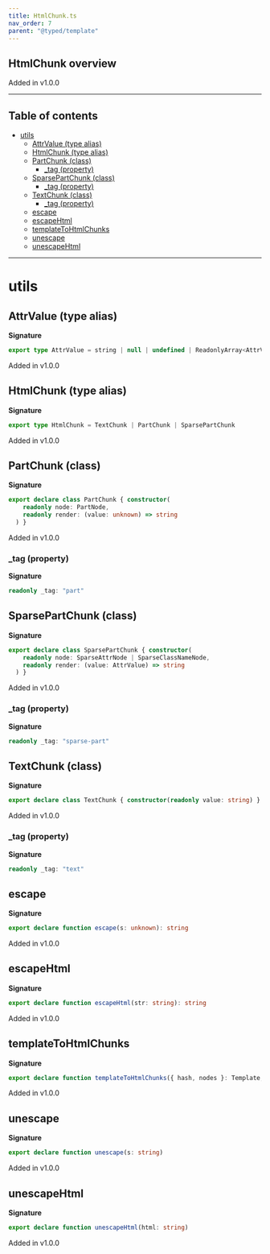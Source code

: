 ```yaml
---
title: HtmlChunk.ts
nav_order: 7
parent: "@typed/template"
---
```


## HtmlChunk overview

Added in v1.0.0

---

<h2 class="text-delta">Table of contents</h2>

- [utils](#utils)
  - [AttrValue (type alias)](#attrvalue-type-alias)
  - [HtmlChunk (type alias)](#htmlchunk-type-alias)
  - [PartChunk (class)](#partchunk-class)
    - [\_tag (property)](#_tag-property)
  - [SparsePartChunk (class)](#sparsepartchunk-class)
    - [\_tag (property)](#_tag-property-1)
  - [TextChunk (class)](#textchunk-class)
    - [\_tag (property)](#_tag-property-2)
  - [escape](#escape)
  - [escapeHtml](#escapehtml)
  - [templateToHtmlChunks](#templatetohtmlchunks)
  - [unescape](#unescape)
  - [unescapeHtml](#unescapehtml)

---

# utils

## AttrValue (type alias)

**Signature**

```ts
export type AttrValue = string | null | undefined | ReadonlyArray<AttrValue>
```

Added in v1.0.0

## HtmlChunk (type alias)

**Signature**

```ts
export type HtmlChunk = TextChunk | PartChunk | SparsePartChunk
```

Added in v1.0.0

## PartChunk (class)

**Signature**

```ts
export declare class PartChunk { constructor(
    readonly node: PartNode,
    readonly render: (value: unknown) => string
  ) }
```

Added in v1.0.0

### \_tag (property)

**Signature**

```ts
readonly _tag: "part"
```

## SparsePartChunk (class)

**Signature**

```ts
export declare class SparsePartChunk { constructor(
    readonly node: SparseAttrNode | SparseClassNameNode,
    readonly render: (value: AttrValue) => string
  ) }
```

Added in v1.0.0

### \_tag (property)

**Signature**

```ts
readonly _tag: "sparse-part"
```

## TextChunk (class)

**Signature**

```ts
export declare class TextChunk { constructor(readonly value: string) }
```

Added in v1.0.0

### \_tag (property)

**Signature**

```ts
readonly _tag: "text"
```

## escape

**Signature**

```ts
export declare function escape(s: unknown): string
```

Added in v1.0.0

## escapeHtml

**Signature**

```ts
export declare function escapeHtml(str: string): string
```

Added in v1.0.0

## templateToHtmlChunks

**Signature**

```ts
export declare function templateToHtmlChunks({ hash, nodes }: Template, isStatic: boolean)
```

Added in v1.0.0

## unescape

**Signature**

```ts
export declare function unescape(s: string)
```

Added in v1.0.0

## unescapeHtml

**Signature**

```ts
export declare function unescapeHtml(html: string)
```

Added in v1.0.0
